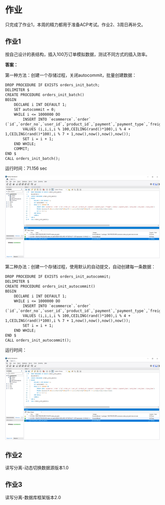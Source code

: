 # 作业

只完成了作业1，本周的精力都用于准备ACP考试。作业2、3周日再补交。



## 作业1

按自己设计的表结构，插入100万订单模拟数据，测试不同方式的插入效率。

**答案：**

第一种方法：创建一个存储过程，关闭autocommit，批量创建数据：

```mssql
DROP PROCEDURE IF EXISTS orders_init_batch;
DELIMITER $
CREATE PROCEDURE orders_init_batch()
BEGIN
	DECLARE i INT DEFAULT 1;
	SET autocommit = 0;
	WHILE i <= 1000000 DO
		INSERT INTO `ecommerce`.`order` (`id`,`order_no`,`user_id`,`product_id`,`payment`,`payment_type`,`freight`,`status`,`payment_time`,`send_time`,`end_time`,`close_time`)
		VALUES (i,i,i,i % 100,CEILING(rand()*100),i % 4 + 1,CEILING(rand()*100),i % 7 + 1,now(),now(),now(),now());
		SET i = i + 1;
	END WHILE;
	COMMIT;
END $
CALL orders_init_batch();
```

运行时间：71.156 sec

![Batch Mode](images/batch.png)



第二种办法：创建一个存储过程，使用默认的自动提交，自动创建每一条数据：

```mysql
DROP PROCEDURE IF EXISTS orders_init_autocommit;
DELIMITER $
CREATE PROCEDURE orders_init_autocommit()
BEGIN
	DECLARE i INT DEFAULT 1;
	WHILE i <= 1000000 DO
		INSERT INTO `ecommerce`.`order` (`id`,`order_no`,`user_id`,`product_id`,`payment`,`payment_type`,`freight`,`status`,`payment_time`,`send_time`,`end_time`,`close_time`)
		VALUES (i,i,i,i % 100,CEILING(rand()*100),i % 4 + 1,CEILING(rand()*100),i % 7 + 1,now(),now(),now(),now());
		SET i = i + 1;
	END WHILE;
END $
CALL orders_init_autocommit();
```

运行时间：

![Batch Mode](images/autocommit.png)



## 作业2 

读写分离-动态切换数据源版本1.0



## 作业3 

读写分离-数据库框架版本2.0